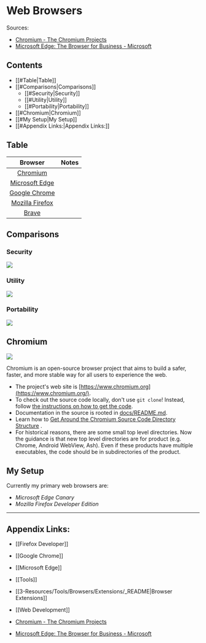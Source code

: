 # Web Browsers

Sources:
-   [Chromium - The Chromium Projects](https://www.chromium.org/Home)
-   [Microsoft Edge: The Browser for Business - Microsoft](https://www.microsoft.com/en-us/edge/business?form=MM13Y8&OCID=MM13Y8&OCID=AID2100873_SEM_469918d2b40c1c3bedab786890d18649:G:s&msclkid=469918d2b40c1c3bedab786890d18649)

## Contents

- [[#Table|Table]]
- [[#Comparisons|Comparisons]]
	- [[#Security|Security]]
	- [[#Utility|Utility]]
	- [[#Portability|Portability]]
- [[#Chromium|Chromium]]
- [[#My Setup|My Setup]]
- [[#Appendix Links:|Appendix Links:]]



## Table

|                  Browser                  | Notes |
|:-----------------------------------------:|:-----:|
| [Chromium](https://www.chromium.org/Home) |       |
|            [Microsoft Edge]()             |       |
|             [Google Chrome]()             |       |
|            [Mozilla Firefox]()            |       |
|                 [Brave]()                 |       |


## Comparisons

### Security

![](https://i.imgur.com/35p6RSR.png)


### Utility

![](https://i.imgur.com/FAChiSF.png)

### Portability

![](https://i.imgur.com/YhdAyWk.png)


## Chromium

![](https://i.imgur.com/eICerS7.png)

Chromium is an open-source browser project that aims to build a safer, faster, and more stable way for all users to experience the web.

- The project's web site is [https://www.chromium.org](https://www.chromium.org/).
- To check out the source code locally, don't use `git clone`! Instead, follow [the instructions on how to get the code](https://chromium.googlesource.com/chromium/src.git/+/HEAD/docs/get_the_code.md).
- Documentation in the source is rooted in [docs/README.md](https://chromium.googlesource.com/chromium/src.git/+/HEAD/docs/README.md).
- Learn how to [Get Around the Chromium Source Code Directory Structure](https://www.chromium.org/developers/how-tos/getting-around-the-chrome-source-code) .
- For historical reasons, there are some small top level directories. Now the guidance is that new top level directories are for product (e.g. Chrome, Android WebView, Ash). Even if these products have multiple executables, the code should be in subdirectories of the product.

## My Setup

Currently my primary web browsers are:
- *Microsoft Edge Canary*
- *Mozilla Firefox Developer Edition*

***

## Appendix Links:

- [[Firefox Developer]]
- [[Google Chrome]]
- [[Microsoft Edge]]
- [[Tools]]
- [[3-Resources/Tools/Browsers/Extensions/_README|Browser Extensions]]
- [[Web Development]]


- [Chromium - The Chromium Projects](https://www.chromium.org/Home)
- [Microsoft Edge: The Browser for Business - Microsoft](https://www.microsoft.com/en-us/edge/business?form=MM13Y8&OCID=MM13Y8&OCID=AID2100873_SEM_469918d2b40c1c3bedab786890d18649:G:s&msclkid=469918d2b40c1c3bedab786890d18649)